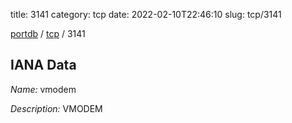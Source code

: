 title: 3141
category: tcp
date: 2022-02-10T22:46:10
slug: tcp/3141

[portdb](/) / [tcp](/category/tcp.html) / 3141


## IANA Data

_Name:_ vmodem

_Description:_ VMODEM

